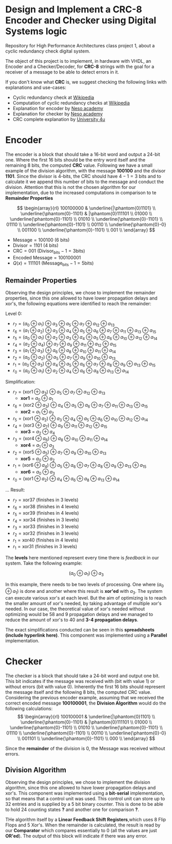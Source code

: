 # Design and Implement a CRC-8 Encoder and Checker using Digital Systems logic

Repository for High Performance Architectures class project 1, about a cyclic redundancy check digital system.

The object of this project is to implement, in hardware with VHDL, an Encoder and a Checker/Decoder, for **CRC-8** strings with the goal for a receiver of a message to be able to detect errors in it.

If you don't know what **CRC** is, we suggest checking the following links with explanations and use-cases:

* Cyclic redundancy check at [Wikipedia](https://en.wikipedia.org/wiki/Cyclic_redundancy_check)
* Computation of cyclic redundancy checks at [Wikipedia](https://en.wikipedia.org/wiki/Computation_of_cyclic_redundancy_checks)
* Explanation for encoder by [Neso academy](https://www.youtube.com/watch?v=A9g6rTMblz4)
* Explanation for checker by [Neso academy](https://www.youtube.com/watch?v=wQGwfBS3gpk)
* CRC complete explanation by [University 4u](https://www.youtube.com/watch?v=bdFRCmzayyw)

# Encoder

The encoder is a block that should take a 16-bit word and output a 24-bit one. Where the first 16 bits should be the entry word itself and the remaining 8 bits, the computed **CRC** value. Following we have a small example of the division algorithm, with the message **100100** and the divisor **1101**. Since the divisor is 4-bits, the CRC should have $4-1=3$ bits and to calculate it we append this number of bits to the message and conduct the division. Attention that this is not the chosen algorithm for our implementation, due to the increased computations in comparison to te **Remainder Properties**

$$
\begin{array}{rl}
100100000 & \underline{|\phantom{0}1101} \\
\underline{\phantom{0}-1101} & |\phantom{0}111101 \\
01000 \\
\underline{\phantom{0}-1101} \\
01010 \\
\underline{\phantom{0}-1101} \\
01110 \\
\underline{\phantom{0}-1101} \\
00110 \\
\underline{\phantom{0}-0} \\
001100 \\
\underline{\phantom{0}-1101} \\
001 \\
\end{array}
$$

* $\text{Message} = 100100$ (6 bits)
* $\text{Divisor} = 1101$ (4 bits)
* $\text{CRC} = 001$ ($\text{Divisor}_{\text{bits}}-1 = 3 \text{bits}$)
* $\text{Encoded Message} = 100100001$
* $Q(x) = 111101$ ($\text{Message}_{\text{bits}}-1 = 5 \text{bits}$)

## Remainder Properties

Observing the design principles, we chose to implement the  remainder properties, since this one allowed to have lower propagation delays and xor's, the following equations were identified to reach the remainder:

Level 0:

* $r_7=(a_0 \oplus a_1) \oplus a_3 \oplus a_5 \oplus a_7 \oplus a_{12} \oplus a_{13}$
* $r_6=(a_1 \oplus a_2) \oplus a_3 \oplus a_4 \oplus a_5 \oplus a_6 \oplus a_7 \oplus a_{11} \oplus a_{13} \oplus a_{15}$
* $r_5=(a_0 \oplus a_1) \oplus a_2 \oplus a_3 \oplus a_4 \oplus a_5 \oplus a_6 \oplus a_{10} \oplus a_{12} \oplus a_{14}$
* $r_4=(a_2 \oplus a_4) \oplus a_7 \oplus a_9 \oplus a_{11} \oplus a_{12} \oplus a_{15}$
* $r_3=(a_1 \oplus a_3) \oplus a_6 \oplus a_8 \oplus a_{10} \oplus a_{11} \oplus a_{14}$
* $r_2=(a_0 \oplus a_2) \oplus a_5 \oplus a_7 \oplus a_9 \oplus a_{10} \oplus a_{13}$
* $r_1=(a_0 \oplus a_3) \oplus a_4 \oplus a_5 \oplus a_6 \oplus a_7 \oplus a_8 \oplus a_9 \oplus a_{13} \oplus a_{15}$
* $r_0=(a_0 \oplus a_1) \oplus a_2 \oplus a_4 \oplus a_6 \oplus a_8 \oplus a_{13} \oplus a_{14}$

Simplification:

* $r_7=(\text{xor1} \oplus a_3) \oplus a_5 \oplus a_7 \oplus a_{12} \oplus a_{13}$
  * **xor1** = $a_0 \oplus a_1$
* $r_6=(\text{xor2} \oplus a_3) \oplus a_4 \oplus a_5 \oplus a_6 \oplus a_7 \oplus a_{11} \oplus a_{13} \oplus a_{15}$
  * **xor2** = $a_1 \oplus a_2$
* $r_5=(\text{xor1} \oplus a_2) \oplus a_3 \oplus a_4 \oplus a_5 \oplus a_6 \oplus a_{10} \oplus a_{12} \oplus a_{14}$
* $r_4=(\text{xor3} \oplus a_7) \oplus a_9 \oplus a_{11} \oplus a_{12} \oplus a_{15}$
  * **xor3** = $a_2 \oplus a_4$
* $r_3=(\text{xor4} \oplus a_6) \oplus a_8 \oplus a_{10} \oplus a_{11} \oplus a_{14}$
  * **xor4** = $a_1 \oplus a_3$
* $r_2=(\text{xor5} \oplus a_5) \oplus a_7 \oplus a_9 \oplus a_{10} \oplus a_{13}$
  * **xor5** = $a_0 \oplus a_2$
* $r_1=(\text{xor6} \oplus a_4) \oplus a_5 \oplus a_6 \oplus a_7 \oplus a_8 \oplus a_9 \oplus a_{13} \oplus a_{15}$
  * **xor6** = $a_0 \oplus a_3$
* $r_0=(\text{xor1} \oplus a_2) \oplus a_4 \oplus a_6 \oplus a_8 \oplus a_{13} \oplus a_{14}$

...
Result:

* $r_7=\text{xor37}$ (finishes in 3 levels)
* $r_6=\text{xor38}$ (finishes in 4 levels)
* $r_5=\text{xor39}$ (finishes in 4 levels)
* $r_4=\text{xor34}$ (finishes in 3 levels)
* $r_3=\text{xor33}$ (finishes in 3 levels)
* $r_2=\text{xor32}$ (finishes in 3 levels)
* $r_1=\text{xor40}$ (finishes in 4 levels)
* $r_1=\text{xor31}$ (finishes in 3 levels)

The **levels** here mentioned represent every time there is *feedback* in our system. Take the following example:

$$
(a_0 \oplus a_1) \oplus a_3
$$

In this example, there needs to be two levels of processing. One where $(a_0 \oplus a_1)$ is done and another where this result is **xor'ed** with $a_3$. The system can execute various xor's at each level. But the aim of optimizing is to reach the smaller amount of xor's needed, by taking advantage of multiple xor's needed. In our case, the theoretical value of xor's needed without optimizing would be 58 and 9 propagation delays and we managed to reduce the amount of xor's to 40 and **3-4 propagation delays**.

The exact simplifications conducted can be seen in this **spreadsheets (include hyperlink here)**. This component was implemented using a **Parallel** implementation.

# Checker

The checker is a block that should take a 24-bit word and output one bit. This bit indicates if the message was received with (bit with value 1) or without errors (bit with value 0). Inherently the first 16 bits should represent the message itself and the following 8 bits, the computed CRC value. Considering the previous encoder example, assuming that we received the correct encoded message **100100001**, the **Division Algorithm** would do the following calculations:
$$
\begin{array}{rl}
100100001 & \underline{|\phantom{0}1101} \\
\underline{\phantom{0}-1101} & |\phantom{0}111101 \\
01000 \\
\underline{\phantom{0}-1101} \\
01010 \\
\underline{\phantom{0}-1101} \\
01110 \\
\underline{\phantom{0}-1101} \\
00110 \\
\underline{\phantom{0}-0} \\
001101 \\
\underline{\phantom{0}-1101} \\
000 \\
\end{array}
$$

Since the **remainder** of the division is $0$, the Message was received without errors.

## Division Algorithm

Observing the design principles, we chose to implement the  division algorithm, since this one allowed to have lower propagation delays and xor's. This component was implemented using a **bit-serial** implementation, so that means that a control unit was used. This control unit can store up to 32 entries and is supplied by a 5 bit binary counter. This is done to be able to hold 24 counting states **?** and another one for comparison **?**.

THe algorithm itself by a **Linear Feedback Shift Registers**,which uses 8 Flip Flops and 5 Xor's. When the remainder is calculated, the result is read by our **Comparator** which compares essentially to $0$ (all the values are just **OR'ed**). The output of this block will indicate if there was any error.


